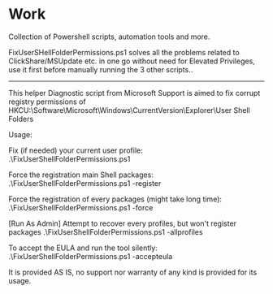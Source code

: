# Work


Collection of Powershell scripts, automation tools and more.




FixUserSHellFolderPermissions.ps1  solves all the problems related to ClickShare/MSUpdate etc. in one go without need for Elevated Privileges, use it first before manually running the 3 other scripts..
_________________________________________________________________________________________________________________________________________________________________________
This helper Diagnostic script from Microsoft Support is aimed to fix corrupt registry permissions of HKCU:\Software\Microsoft\Windows\CurrentVersion\Explorer\User Shell Folders

Usage:

Fix (if needed) your current user profile: .\FixUserShellFolderPermissions.ps1

Force the registration main Shell packages: .\FixUserShellFolderPermissions.ps1 -register

Force the registration of every packages (might take long time): .\FixUserShellFolderPermissions.ps1 -force

[Run As Admin] Attempt to recover every profiles, but won't register packages .\FixUserShellFolderPermissions.ps1 -allprofiles

To accept the EULA and run the tool silently: .\FixUserShellFolderPermissions.ps1 -accepteula


It is provided AS IS, no support nor warranty of any kind is provided for its usage.
